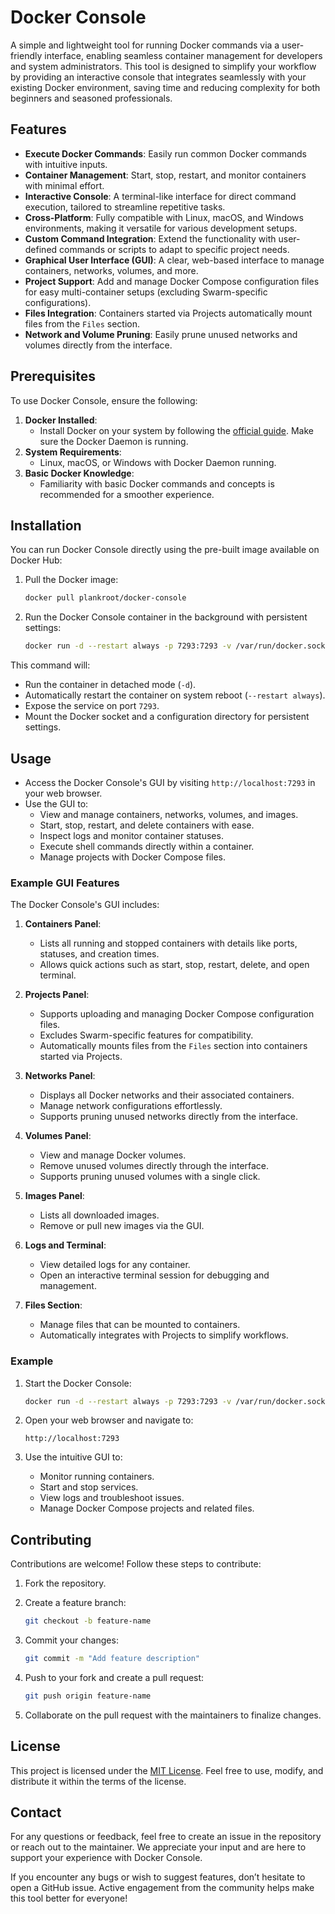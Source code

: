 # Docker Console

A simple and lightweight tool for running Docker commands via a user-friendly interface, enabling seamless container management for developers and system administrators. This tool is designed to simplify your workflow by providing an interactive console that integrates seamlessly with your existing Docker environment, saving time and reducing complexity for both beginners and seasoned professionals.

## Features

- **Execute Docker Commands**: Easily run common Docker commands with intuitive inputs.
- **Container Management**: Start, stop, restart, and monitor containers with minimal effort.
- **Interactive Console**: A terminal-like interface for direct command execution, tailored to streamline repetitive tasks.
- **Cross-Platform**: Fully compatible with Linux, macOS, and Windows environments, making it versatile for various development setups.
- **Custom Command Integration**: Extend the functionality with user-defined commands or scripts to adapt to specific project needs.
- **Graphical User Interface (GUI)**: A clear, web-based interface to manage containers, networks, volumes, and more.
- **Project Support**: Add and manage Docker Compose configuration files for easy multi-container setups (excluding Swarm-specific configurations).
- **Files Integration**: Containers started via Projects automatically mount files from the `Files` section.
- **Network and Volume Pruning**: Easily prune unused networks and volumes directly from the interface.

## Prerequisites

To use Docker Console, ensure the following:

1. **Docker Installed**:
    - Install Docker on your system by following the [official guide](https://docs.docker.com/get-docker/). Make sure the Docker Daemon is running.
2. **System Requirements**:
    - Linux, macOS, or Windows with Docker Daemon running.
3. **Basic Docker Knowledge**:
    - Familiarity with basic Docker commands and concepts is recommended for a smoother experience.

## Installation

You can run Docker Console directly using the pre-built image available on Docker Hub:

1. Pull the Docker image:

   ```bash
   docker pull plankroot/docker-console
   ```

2. Run the Docker Console container in the background with persistent settings:

   ```bash
   docker run -d --restart always -p 7293:7293 -v /var/run/docker.sock:/var/run/docker.sock -v /etc/docker-console:/etc/docker-console --name docker-console plankroot/docker-console
   ```

This command will:
- Run the container in detached mode (`-d`).
- Automatically restart the container on system reboot (`--restart always`).
- Expose the service on port `7293`.
- Mount the Docker socket and a configuration directory for persistent settings.

## Usage

- Access the Docker Console's GUI by visiting `http://localhost:7293` in your web browser.
- Use the GUI to:
    - View and manage containers, networks, volumes, and images.
    - Start, stop, restart, and delete containers with ease.
    - Inspect logs and monitor container statuses.
    - Execute shell commands directly within a container.
    - Manage projects with Docker Compose files.

### Example GUI Features

The Docker Console's GUI includes:

1. **Containers Panel**:
    - Lists all running and stopped containers with details like ports, statuses, and creation times.
    - Allows quick actions such as start, stop, restart, delete, and open terminal.

2. **Projects Panel**:
    - Supports uploading and managing Docker Compose configuration files.
    - Excludes Swarm-specific features for compatibility.
    - Automatically mounts files from the `Files` section into containers started via Projects.

3. **Networks Panel**:
    - Displays all Docker networks and their associated containers.
    - Manage network configurations effortlessly.
    - Supports pruning unused networks directly from the interface.

4. **Volumes Panel**:
    - View and manage Docker volumes.
    - Remove unused volumes directly through the interface.
    - Supports pruning unused volumes with a single click.

5. **Images Panel**:
    - Lists all downloaded images.
    - Remove or pull new images via the GUI.

6. **Logs and Terminal**:
    - View detailed logs for any container.
    - Open an interactive terminal session for debugging and management.

7. **Files Section**:
    - Manage files that can be mounted to containers.
    - Automatically integrates with Projects to simplify workflows.

### Example

1. Start the Docker Console:

   ```bash
   docker run -d --restart always -p 7293:7293 -v /var/run/docker.sock:/var/run/docker.sock -v /etc/docker-console:/etc/docker-console --name docker-console plankroot/docker-console
   ```

2. Open your web browser and navigate to:

   ```
   http://localhost:7293
   ```

3. Use the intuitive GUI to:
    - Monitor running containers.
    - Start and stop services.
    - View logs and troubleshoot issues.
    - Manage Docker Compose projects and related files.

## Contributing

Contributions are welcome! Follow these steps to contribute:

1. Fork the repository.
2. Create a feature branch:

   ```bash
   git checkout -b feature-name
   ```

3. Commit your changes:

   ```bash
   git commit -m "Add feature description"
   ```

4. Push to your fork and create a pull request:

   ```bash
   git push origin feature-name
   ```

5. Collaborate on the pull request with the maintainers to finalize changes.

## License

This project is licensed under the [MIT License](LICENSE). Feel free to use, modify, and distribute it within the terms of the license.

## Contact

For any questions or feedback, feel free to create an issue in the repository or reach out to the maintainer. We appreciate your input and are here to support your experience with Docker Console.

If you encounter any bugs or wish to suggest features, don’t hesitate to open a GitHub issue. Active engagement from the community helps make this tool better for everyone!

